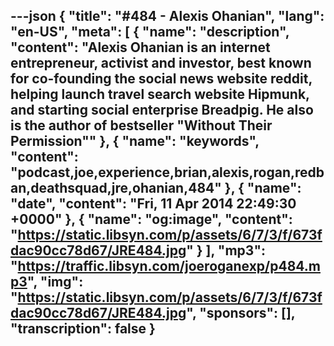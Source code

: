 ---json
{
  "title": "#484 - Alexis Ohanian",
  "lang": "en-US",
  "meta": [
    {
      "name": "description",
      "content": "Alexis Ohanian is an internet entrepreneur, activist and investor, best known for co-founding the social news website reddit, helping launch travel search website Hipmunk, and starting social enterprise Breadpig. He also is the author of bestseller \"Without Their Permission\""
    },
    {
      "name": "keywords",
      "content": "podcast,joe,experience,brian,alexis,rogan,redban,deathsquad,jre,ohanian,484"
    },
    {
      "name": "date",
      "content": "Fri, 11 Apr 2014 22:49:30 +0000"
    },
    {
      "name": "og:image",
      "content": "https://static.libsyn.com/p/assets/6/7/3/f/673fdac90cc78d67/JRE484.jpg"
    }
  ],
  "mp3": "https://traffic.libsyn.com/joeroganexp/p484.mp3",
  "img": "https://static.libsyn.com/p/assets/6/7/3/f/673fdac90cc78d67/JRE484.jpg",
  "sponsors": [],
  "transcription": false
}
---
<episode-header />

<timemark seconds="0" />

<transcribe-call-to-action />

<episode-footer />